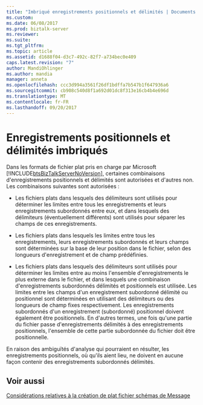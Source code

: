 ```yaml
---
title: "Imbriqué enregistrements positionnels et délimités | Documents Microsoft"
ms.custom: 
ms.date: 06/08/2017
ms.prod: biztalk-server
ms.reviewer: 
ms.suite: 
ms.tgt_pltfrm: 
ms.topic: article
ms.assetid: d1688f04-d3c7-492c-82f7-a734bec0e409
caps.latest.revision: "7"
author: MandiOhlinger
ms.author: mandia
manager: anneta
ms.openlocfilehash: ccc3d994a3561f26df1bdffa7b547b1f647936a6
ms.sourcegitcommit: cb908c540d8f1a692d01dc8f313e16cb4b4e696d
ms.translationtype: MT
ms.contentlocale: fr-FR
ms.lasthandoff: 09/20/2017
---
```

# <a name="nested-positional-and-delimited-records"></a>Enregistrements positionnels et délimités imbriqués
Dans les formats de fichier plat pris en charge par Microsoft [!INCLUDE[btsBizTalkServerNoVersion](../includes/btsbiztalkservernoversion-md.md)], certaines combinaisons d'enregistrements positionnels et délimités sont autorisées et d'autres non. Les combinaisons suivantes sont autorisées :  
  
-   Les fichiers plats dans lesquels des délimiteurs sont utilisés pour déterminer les limites entre tous les enregistrements et leurs enregistrements subordonnés entre eux, et dans lesquels des délimiteurs (éventuellement différents) sont utilisés pour séparer les champs de ces enregistrements.  
  
-   Les fichiers plats dans lesquels les limites entre tous les enregistrements, leurs enregistrements subordonnés et leurs champs sont déterminées sur la base de leur position dans le fichier, selon des longueurs d'enregistrement et de champ prédéfinies.  
  
-   Les fichiers plats dans lesquels des délimiteurs sont utilisés pour déterminer les limites entre au moins l'ensemble d'enregistrements le plus externe dans le fichier, et dans lesquels une combinaison d'enregistrements subordonnés délimités et positionnels est utilisée. Les limites entre les champs d'un enregistrement subordonné délimité ou positionnel sont déterminées en utilisant des délimiteurs ou des longueurs de champ fixes respectivement. Les enregistrements subordonnés d'un enregistrement (subordonné) positionnel doivent également être positionnels. En d'autres termes, une fois qu'une partie du fichier passe d'enregistrements délimités à des enregistrements positionnels, l'ensemble de cette partie subordonnée du fichier doit être positionnelle.  
  
 En raison des ambiguïtés d'analyse qui pourraient en résulter, les enregistrements positionnels, où qu'ils aient lieu, ne doivent en aucune façon contenir des enregistrements subordonnés délimités.  
  
## <a name="see-also"></a>Voir aussi  
 [Considérations relatives à la création de plat fichier schémas de Message](../core/considerations-when-creating-flat-file-message-schemas.md)